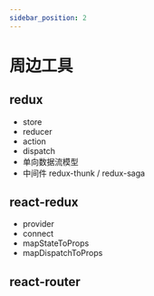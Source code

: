 ```yaml
---
sidebar_position: 2
---
```


# 周边工具

## redux
- store
- reducer
- action
- dispatch
- 单向数据流模型
- 中间件 redux-thunk / redux-saga

## react-redux
- provider
- connect
- mapStateToProps
- mapDispatchToProps

## react-router

